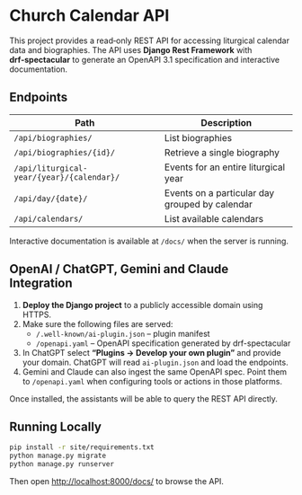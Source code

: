 # Church Calendar API

This project provides a read‑only REST API for accessing liturgical calendar data and biographies. The API uses **Django Rest Framework** with **drf‑spectacular** to generate an OpenAPI&nbsp;3.1 specification and interactive documentation.

## Endpoints

| Path | Description |
| --- | --- |
| `/api/biographies/` | List biographies |
| `/api/biographies/{id}/` | Retrieve a single biography |
| `/api/liturgical-year/{year}/{calendar}/` | Events for an entire liturgical year |
| `/api/day/{date}/` | Events on a particular day grouped by calendar |
| `/api/calendars/` | List available calendars |

Interactive documentation is available at `/docs/` when the server is running.

## OpenAI / ChatGPT, Gemini and Claude Integration

1. **Deploy the Django project** to a publicly accessible domain using HTTPS.
2. Make sure the following files are served:
   - `/.well-known/ai-plugin.json` – plugin manifest
   - `/openapi.yaml` – OpenAPI specification generated by drf-spectacular
3. In ChatGPT select **“Plugins → Develop your own plugin”** and provide your domain. ChatGPT will read `ai-plugin.json` and load the endpoints.
4. Gemini and Claude can also ingest the same OpenAPI spec. Point them to `/openapi.yaml` when configuring tools or actions in those platforms.

Once installed, the assistants will be able to query the REST API directly.

## Running Locally

```bash
pip install -r site/requirements.txt
python manage.py migrate
python manage.py runserver
```

Then open [http://localhost:8000/docs/](http://localhost:8000/docs/) to browse the API.
